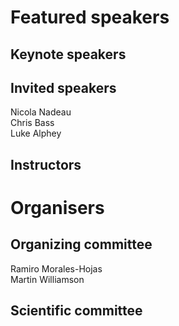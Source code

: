 # Featured speakers

## Keynote speakers


## Invited speakers

Nicola Nadeau   
Chris Bass    
Luke Alphey

## Instructors


# Organisers


## Organizing committee

Ramiro Morales-Hojas  
Martin Williamson  

## Scientific committee
